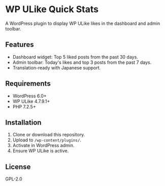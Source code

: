 # WP ULike Quick Stats
A WordPress plugin to display WP ULike likes in the dashboard and admin toolbar.

## Features
- Dashboard widget: Top 5 liked posts from the past 30 days.
- Admin toolbar: Today's likes and top 3 posts from the past 7 days.
- Translation-ready with Japanese support.

## Requirements
- WordPress 6.0+
- WP ULike 4.7.9.1+
- PHP 7.2.5+

## Installation
1. Clone or download this repository.
2. Upload to `/wp-content/plugins/`.
3. Activate in WordPress admin.
4. Ensure WP ULike is active.

## License
GPL-2.0
